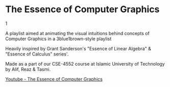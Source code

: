 # The Essence of Computer Graphics

1[](/assets/eocg.gif)

A playlist aimed at animating the visual intuitions behind concepts of Computer Graphics in a 3blue1brown-style playlist

Heavily inspired by Grant Sanderson's "Essence of Linear Algebra" & "Essence of Calculus" series'.

Made as a part of our CSE-4552 course at Islamic University of Technology by Alif, Reaz & Tasmi.

[Youtube - The Essence of Computer Graphics](https://youtube.com/playlist?list=PLkivndLOT8Qu8vuEkM2hKVjGxlYDmH96Q)